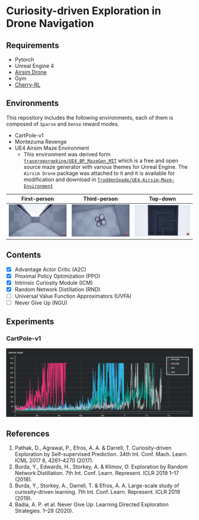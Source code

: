 # Curiosity-driven Exploration in Drone Navigation

## Requirements
* Pytorch
* Unreal Engine 4
* [Airsim Drone](https://microsoft.github.io/AirSim/)
* Gym
* [Cherry-RL](http://cherry-rl.net)

## Environments
This repository includes the following environments, each of them is composed of `Sparse` and `Dense` reward modes.
- CartPole-v1
- Montezuma Revenge
- UE4 Airsim Maze Environment 
  - This environment was derived form [`frasergeorgeking/UE4_BP_MazeGen_MIT`](https://github.com/frasergeorgeking/UE4_BP_MazeGen_MIT) which is a free and open source maze generator with various themes for Unreal Engine. The `Airsim Drone` package was attached to it and it is available for modification and download in [`TroddenSpade/UE4-Airsim-Maze-Environment`](https://github.com/TroddenSpade/UE4-Airsim-Maze-Environment)

| First-person | Third-person | Top-down |
| :---: | :---: | :---: |
| <img src="https://github.com/TroddenSpade/Curiosity-driven-Exploration-in-Drone-Navigation/blob/main/assets/front.gif?raw=true" width="300px"> | <img src="https://github.com/TroddenSpade/Curiosity-driven-Exploration-in-Drone-Navigation/blob/main/assets/thirdperson.gif?raw=true" width="300px"> | <img src="https://github.com/TroddenSpade/Curiosity-driven-Exploration-in-Drone-Navigation/blob/main/assets/top.gif?raw=true" width="300px"> |

## Contents
  - [x] Advantage Actor Critic (A2C)
  - [x] Proximal Policy Optimization (PPO)
  - [x] Intrinsic Curiosity Module (ICM)
  - [x] Random Network Distillation (RND)
  - [ ] Universal Value Function Approximators (UVFA)
  - [ ] Never Give Up (NGU)
  
## Experiments

### CartPole-v1
<img src="https://github.com/TroddenSpade/Curiosity-driven-Exploration-in-Drone-Navigation/blob/main/assets/cartpole_plot.png?raw=true" width="800px">


## References

1. Pathak, D., Agrawal, P., Efros, A. A. & Darrell, T. Curiosity-driven Exploration by Self-supervised Prediction. 34th Int. Conf. Mach. Learn. ICML 2017 6, 4261–4270 (2017).
2. Burda, Y., Edwards, H., Storkey, A. & Klimov, O. Exploration by Random Network Distillation. 7th Int. Conf. Learn. Represent. ICLR 2019 1–17 (2018).
3. Burda, Y., Storkey, A., Darrell, T. & Efros, A. A. Large-scale study of curiosity-driven learning. 7th Int. Conf. Learn. Represent. ICLR 2019 (2019).
4. Badia, A. P. et al. Never Give Up: Learning Directed Exploration Strategies. 1–28 (2020).
